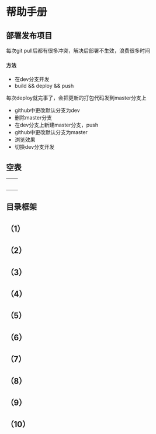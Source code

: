 # 帮助手册

## 部署发布项目

每次git pull后都有很多冲突，解决后部署不生效，浪费很多时间

#### 方法

* 在dev分支开发
* build && deploy && push

每次deploy就完事了，会把更新的打包代码发到master分支上

* github中更改默认分支为dev
* 删除master分支
* 在dev分支上新建master分支，push
* github中更改默认分支为master
* 浏览效果
* 切换dev分支开发

## 空表

|  |  |
|:-----|:-----|
|  |  |
|  |  |
|  |  |
|  |  |
|  |  |

## 目录框架

## （1）

## （2）

## （3）

## （4）

## （5）

## （6）

## （7）

## （8）

## （9）

## （10）

